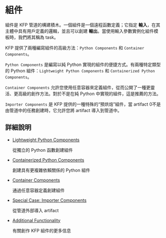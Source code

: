 # 組件

組件是 KFP 管道的構建積木。一個組件是一個遠程函數定義；它指定 **輸入**，在其主體中具有用戶定義的邏輯，並且可以創建 **輸出**。當使用輸入參數實例化組件模板時，我們將其稱為 task。

KFP 提供了兩種編寫組件的高級方法：`Python Components` 和 `Container Components`。

`Python Components` 是編寫以純 Python 實現的組件的便捷方式。有兩種特定類型的 Python 組件：`Lightweight Python Components` 和 `Containerized Python Components`。

`Container Components` 允許您使用任意容器來定義組件，從而公開了一種更靈活、更高級的創作方法。對於不是在純 Python 中實現的組件，這是推薦的方法。

`Importer Components` 是 KFP 提供的一種特殊的“預烘焙”組件，當 artifact 0不是由管道中的任務創建時，它允許您將 artifact 導入到管道中。

## 詳細說明

- [Lightweight Python Components](./lightweight-python-components.md)

    從獨立的 Python 函數創建組件

- [Containerized Python Components](./containerized-python-components.md)

    創建具有更複雜依賴關係的 Python 組件

- [Container Components](./container-components.md)

    通過任意容器定義創建組件

- [Special Case: Importer Components](./importer-component.md)

    從管道外部導入 artifact

- [Additional Functionality](./additional-functionality.md)

    有關創作 KFP 組件的更多信息